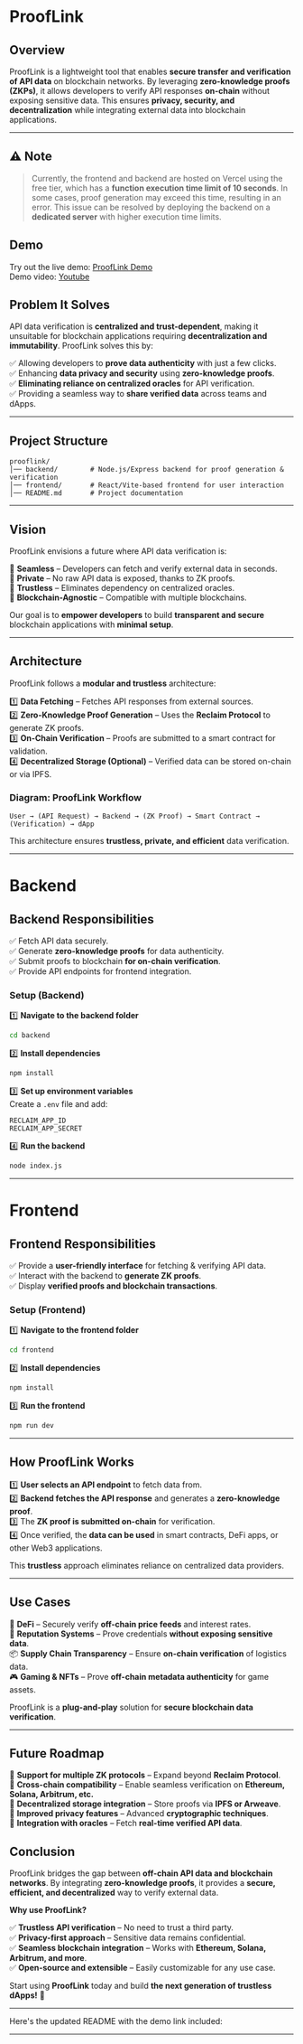 # **ProofLink**

## **Overview**

ProofLink is a lightweight tool that enables **secure transfer and verification of API data** on blockchain networks. By leveraging **zero-knowledge proofs (ZKPs)**, it allows developers to verify API responses **on-chain** without exposing sensitive data. This ensures **privacy, security, and decentralization** while integrating external data into blockchain applications.

---

## ⚠️ Note

> Currently, the frontend and backend are hosted on Vercel using the free tier, which has a **function execution time limit of 10 seconds**. In some cases, proof generation may exceed this time, resulting in an error. This issue can be resolved by deploying the backend on a **dedicated server** with higher execution time limits.

## **Demo**

Try out the live demo: [ProofLink Demo](https://test4-zeta-nine.vercel.app/) <br>
Demo video: [Youtube](https://youtu.be/WfakfCkzE58)

## **Problem It Solves**

API data verification is **centralized and trust-dependent**, making it unsuitable for blockchain applications requiring **decentralization and immutability**. ProofLink solves this by:

✅ Allowing developers to **prove data authenticity** with just a few clicks.  
✅ Enhancing **data privacy and security** using **zero-knowledge proofs**.  
✅ **Eliminating reliance on centralized oracles** for API verification.  
✅ Providing a seamless way to **share verified data** across teams and dApps.

---

## **Project Structure**

```
prooflink/
│── backend/        # Node.js/Express backend for proof generation & verification
│── frontend/       # React/Vite-based frontend for user interaction
│── README.md       # Project documentation
```

---

## **Vision**

ProofLink envisions a future where API data verification is:

🔹 **Seamless** – Developers can fetch and verify external data in seconds.  
🔹 **Private** – No raw API data is exposed, thanks to ZK proofs.  
🔹 **Trustless** – Eliminates dependency on centralized oracles.  
🔹 **Blockchain-Agnostic** – Compatible with multiple blockchains.

Our goal is to **empower developers** to build **transparent and secure** blockchain applications with **minimal setup**.

---

## **Architecture**

ProofLink follows a **modular and trustless** architecture:

1️⃣ **Data Fetching** – Fetches API responses from external sources.  
2️⃣ **Zero-Knowledge Proof Generation** – Uses the **Reclaim Protocol** to generate ZK proofs.  
3️⃣ **On-Chain Verification** – Proofs are submitted to a smart contract for validation.  
4️⃣ **Decentralized Storage (Optional)** – Verified data can be stored on-chain or via IPFS.

### **Diagram: ProofLink Workflow**

```
User → (API Request) → Backend → (ZK Proof) → Smart Contract → (Verification) → dApp
```

This architecture ensures **trustless, private, and efficient** data verification.

---

# **Backend**

## **Backend Responsibilities**

✅ Fetch API data securely.  
✅ Generate **zero-knowledge proofs** for data authenticity.  
✅ Submit proofs to blockchain **for on-chain verification**.  
✅ Provide API endpoints for frontend integration.

### **Setup (Backend)**

1️⃣ **Navigate to the backend folder**

```sh
cd backend
```

2️⃣ **Install dependencies**

```sh
npm install
```

3️⃣ **Set up environment variables**  
Create a `.env` file and add:

```
RECLAIM_APP_ID
RECLAIM_APP_SECRET
```

4️⃣ **Run the backend**

```sh
node index.js
```

---

# **Frontend**

## **Frontend Responsibilities**

✅ Provide a **user-friendly interface** for fetching & verifying API data.  
✅ Interact with the backend to **generate ZK proofs**.  
✅ Display **verified proofs and blockchain transactions**.

### **Setup (Frontend)**

1️⃣ **Navigate to the frontend folder**

```sh
cd frontend
```

2️⃣ **Install dependencies**

```sh
npm install
```

3️⃣ **Run the frontend**

```sh
npm run dev
```

---

## **How ProofLink Works**

1️⃣ **User selects an API endpoint** to fetch data from.  
2️⃣ **Backend fetches the API response** and generates a **zero-knowledge proof**.  
3️⃣ The **ZK proof is submitted on-chain** for verification.  
4️⃣ Once verified, the **data can be used** in smart contracts, DeFi apps, or other Web3 applications.

This **trustless** approach eliminates reliance on centralized data providers.

---

## **Use Cases**

🚀 **DeFi** – Securely verify **off-chain price feeds** and interest rates.  
🔗 **Reputation Systems** – Prove credentials **without exposing sensitive data**.  
📦 **Supply Chain Transparency** – Ensure **on-chain verification** of logistics data.  
🎮 **Gaming & NFTs** – Prove **off-chain metadata authenticity** for game assets.

ProofLink is a **plug-and-play** solution for **secure blockchain data verification**.

---

## **Future Roadmap**

🔹 **Support for multiple ZK protocols** – Expand beyond **Reclaim Protocol**.  
🔹 **Cross-chain compatibility** – Enable seamless verification on **Ethereum, Solana, Arbitrum, etc.**  
🔹 **Decentralized storage integration** – Store proofs via **IPFS or Arweave**.  
🔹 **Improved privacy features** – Advanced **cryptographic techniques**.  
🔹 **Integration with oracles** – Fetch **real-time verified API data**.

## **Conclusion**

ProofLink bridges the gap between **off-chain API data and blockchain networks**. By integrating **zero-knowledge proofs**, it provides a **secure, efficient, and decentralized** way to verify external data.

**Why use ProofLink?**

✅ **Trustless API verification** – No need to trust a third party.  
✅ **Privacy-first approach** – Sensitive data remains confidential.  
✅ **Seamless blockchain integration** – Works with **Ethereum, Solana, Arbitrum, and more**.  
✅ **Open-source and extensible** – Easily customizable for any use case.

Start using **ProofLink** today and build **the next generation of trustless dApps!** 🚀

---

Here's the updated README with the demo link included:

---
